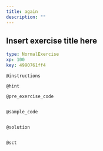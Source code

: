 ```yaml
---
title: again
description: ""
---
```


## Insert exercise title here

```yaml
type: NormalExercise 
xp: 100 
key: 4990761ff4   
```





`@instructions`


`@hint`


`@pre_exercise_code`

```{r}

```


`@sample_code`

```{r}

```


`@solution`

```{r}

```


`@sct`

```{r}

```


